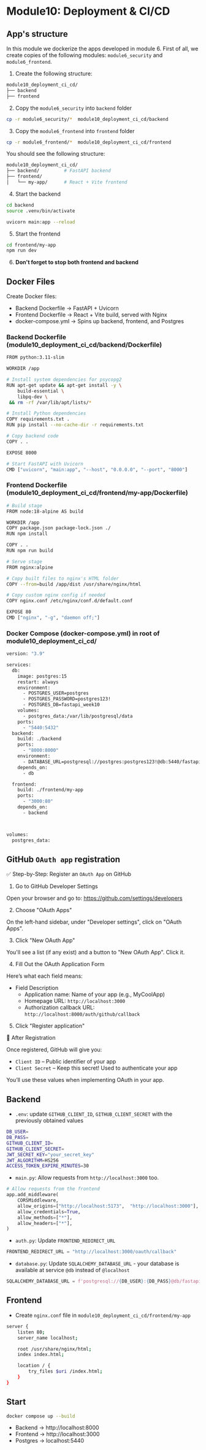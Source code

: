 # Module10: Deployment & CI/CD

## App's structure

In this module we dockerize the apps developed in module 6.
First of all, we create copies of the following modules: `module6_security` and `module6_frontend`.

1. Create the following structure:

```bash
module10_deployment_ci_cd/
├── backend
├── frontend
```

2. Copy the `module6_security` into `backend` folder
```bash
cp -r module6_security/*  module10_deployment_ci_cd/backend
```

3. Copy the `module6_frontend` into `frontend` folder
```bash 
cp -r module6_frontend/*  module10_deployment_ci_cd/frontend
```
You should see the following structure:

```bash
module10_deployment_ci_cd/
├── backend/         # FastAPI backend
├── frontend/
│   └── my-app/      # React + Vite frontend
```
4. Start the backend

```bash
cd backend
source .venv/bin/activate
```

```bash
uvicorn main:app --reload
```

5. Start the frontend

```bash
cd frontend/my-app
npm run dev
```
6. **Don't forget to stop both frontend and backend**

## Docker Files

Create Docker files:
- Backend Dockerfile → FastAPI + Uvicorn
- Frontend Dockerfile → React + Vite build, served with Nginx
- docker-compose.yml → Spins up backend, frontend, and Postgres

### Backend Dockerfile (module10_deployment_ci_cd/backend/Dockerfile)
```bash
FROM python:3.11-slim

WORKDIR /app

# Install system dependencies for psycopg2
RUN apt-get update && apt-get install -y \
    build-essential \
    libpq-dev \
 && rm -rf /var/lib/apt/lists/*

# Install Python dependencies
COPY requirements.txt .
RUN pip install --no-cache-dir -r requirements.txt

# Copy backend code
COPY . .

EXPOSE 8000

# Start FastAPI with Uvicorn
CMD ["uvicorn", "main:app", "--host", "0.0.0.0", "--port", "8000"]
```

### Frontend Dockerfile (module10_deployment_ci_cd/frontend/my-app/Dockerfile)


```bash
# Build stage
FROM node:18-alpine AS build

WORKDIR /app
COPY package.json package-lock.json ./
RUN npm install

COPY . .
RUN npm run build

# Serve stage
FROM nginx:alpine

# Copy built files to nginx's HTML folder
COPY --from=build /app/dist /usr/share/nginx/html

# Copy custom nginx config if needed
COPY nginx.conf /etc/nginx/conf.d/default.conf

EXPOSE 80
CMD ["nginx", "-g", "daemon off;"]
```
### Docker Compose (docker-compose.yml) in root of module10_deployment_ci_cd/
```bash
version: "3.9"

services:
  db:
    image: postgres:15
    restart: always
    environment:
      - POSTGRES_USER=postgres
      - POSTGRES_PASSWORD=postgres123!
      - POSTGRES_DB=fastapi_week10
    volumes:
      - postgres_data:/var/lib/postgresql/data
    ports:
      - "5440:5432"
  backend:
    build: ./backend
    ports:
      - "8000:8000"
    environment:
      - DATABASE_URL=postgresql://postgres:postgres123!@db:5440/fastapi_week10
    depends_on:
      - db

  frontend:
    build: ./frontend/my-app
    ports:
      - "3000:80"
    depends_on:
      - backend



volumes:
  postgres_data:

```

## GitHub `OAuth app` registration
✅ Step-by-Step: Register an `OAuth App` on GitHub

1. Go to GitHub Developer Settings

Open your browser and go to: https://github.com/settings/developers

2. Choose "OAuth Apps"

On the left-hand sidebar, under "Developer settings", click on "OAuth Apps".

3. Click "New OAuth App"

You'll see a list (if any exist) and a button to "New OAuth App". Click it.

4. Fill Out the OAuth Application Form

Here’s what each field means:
- Field	Description
  - Application name:	Name of your app (e.g., MyCoolApp)
  - Homepage URL: `http://localhost:3000`
  - Authorization callback URL: `http://localhost:8000/auth/github/callback`

5. Click "Register application"

🎉 After Registration

Once registered, GitHub will give you:
- `Client ID` – Public identifier of your app
- `Client Secret` – Keep this secret! Used to authenticate your app

You’ll use these values when implementing OAuth in your app.

## Backend 

- `.env`: update  `GITHUB_CLIENT_ID`, `GITHUB_CLIENT_SECRET` with the previously obtained values

```bash
DB_USER=
DB_PASS=
GITHUB_CLIENT_ID=
GITHUB_CLIENT_SECRET=
JWT_SECRET_KEY="your_secret_key"
JWT_ALGORITHM=HS256
ACCESS_TOKEN_EXPIRE_MINUTES=30
```

- `main.py`: Allow requests from `http://localhost:3000` too.

```python
# Allow requests from the frontend
app.add_middleware(
    CORSMiddleware,
    allow_origins=["http://localhost:5173",  "http://localhost:3000"],
    allow_credentials=True,
    allow_methods=["*"],
    allow_headers=["*"],
)
```


- `auth.py`: Update `FRONTEND_REDIRECT_URL`

```python
FRONTEND_REDIRECT_URL = "http://localhost:3000/oauth/callback"
```

- `database.py`: Update `SQLALCHEMY_DATABASE_URL` - your database is available at service `@db` instead of `@localhost`

```python
SQLALCHEMY_DATABASE_URL = f'postgresql://{DB_USER}:{DB_PASS}@db/fastapi_week10'
```
## Frontend

- Create `nginx.conf` file in `module10_deployment_ci_cd/frontend/my-app`
```bash
server {
    listen 80;
    server_name localhost;

    root /usr/share/nginx/html;
    index index.html;

    location / {
        try_files $uri /index.html;
    }
}
```

## Start

```bash
docker compose up --build
```

- Backend → http://localhost:8000
- Frontend → http://localhost:3000
- Postgres → localhost:5440
